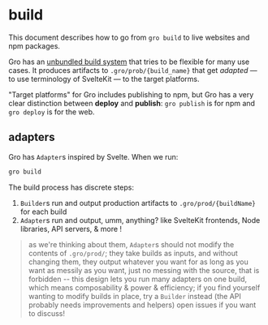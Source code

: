 # build

This document describes how to go from `gro build` to live websites and npm packages.

Gro has an [unbundled build system](unbundled.md)
that tries to be flexible for many use cases.
It produces artifacts to `.gro/prob/{build_name}`
that get _adapted_ — to use terminology of SvelteKit —
to the target platforms.

"Target platforms" for Gro includes publishing to npm,
but Gro has a very clear distinction between **deploy** and **publish**:
`gro publish` is for npm and `gro deploy` is for the web.

## adapters

Gro has `Adapter`s inspired by Svelte.
When we run:

```bash
gro build
```

The build process has discrete steps:

1. `Builder`s run and output production artifacts to `.gro/prod/{buildName}` for each build
2. `Adapter`s run and output, umm, anything?
   like SvelteKit frontends, Node libraries, API servers, & more !

> as we're thinking about them, `Adapter`s should not modify the contents of `.gro/prod/`;
> they take builds as inputs, and without changing them,
> they output whatever you want for as long as you want as messily as you want,
> just no messing with the source, that is forbidden --
> this design lets you run many adapters on one build,
> which means composability & power & efficiency;
> if you find yourself wanting to modify builds in place, try a `Builder` instead
> (the API probably needs improvements and helpers) open issues if you want to discuss!
